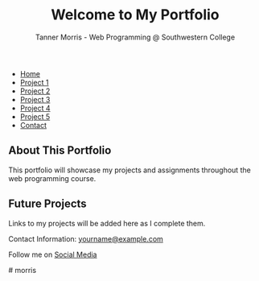 <!DOCTYPE html>
<html lang="en">
<body>
    <header>
        <h1>Welcome to My Portfolio</h1>
        <p>Tanner Morris - Web Programming @ Southwestern College</p>
    </header>
    <nav>
        <ul>
            <li><a href="#">Home</a></li>
            <li><a href="#">Project 1</a></li>
            <li><a href="#">Project 2</a></li>
            <li><a href="#">Project 3</a></li>
            <li><a href="#">Project 4</a></li>
            <li><a href="#">Project 5</a></li>
            <li><a href="#">Contact</a></li>
        </ul>
    </nav>
    <main>
        <section>
            <h2>About This Portfolio</h2>
            <p>This portfolio will showcase my projects and assignments throughout the web programming course.</p>
        </section>
        <section>
            <h2>Future Projects</h2>
            <p>Links to my projects will be added here as I complete them.</p>
        </section>
    </main>
    <footer>
        <p>Contact Information: <a href="mailto:tannermorris90@gmail.com">yourname@example.com</a></p>
        <p>Follow me on <a href="#">Social Media</a></p>
    </footer>
</body>
</html>
# morris
